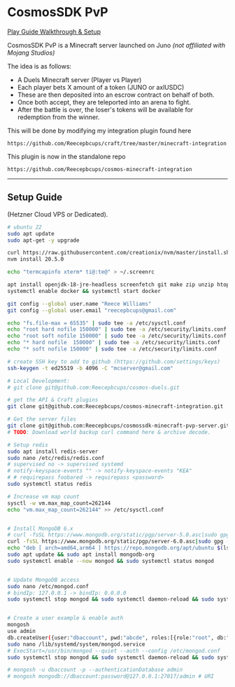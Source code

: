 # CosmosSDK PvP

[Play Guide Walkthrough & Setup](./GUIDE.md)

CosmosSDK PvP is a Minecraft server launched on Juno *(not affiliated with Mojang Studios)*

The idea is as follows:

- A Duels Minecraft server (Player vs Player)
- Each player bets X amount of a token (JUNO or axlUSDC)
- These are then deposited into an escrow contract on behalf of both.
- Once both accept, they are teleported into an arena to fight.
- After the battle is over, the loser's tokens will be available for redemption from the winner.

This will be done by modifying my integration plugin found here

    https://github.com/Reecepbcups/craft/tree/master/minecraft-integration

This plugin is now in the standalone repo

    https://github.com/Reecepbcups/cosmos-minecraft-integration

---

## Setup Guide

(Hetzner Cloud VPS or Dedicated).

```bash
# ubuntu 22
sudo apt update
sudo apt-get -y upgrade

curl https://raw.githubusercontent.com/creationix/nvm/master/install.sh | bash 
nvm install 20.5.0

echo "termcapinfo xterm* ti@:te@" > ~/.screenrc

apt install openjdk-18-jre-headless screenfetch git make zip unzip htop screen docker.io wget curl gnupg2 software-properties-common apt-transport-https ca-certificates lsb-release maven
systemctl enable docker && systemctl start docker

git config --global user.name "Reece Williams"
git config --global user.email "reecepbcups@gmail.com"

echo "fs.file-max = 65535" | sudo tee -a /etc/sysctl.conf
echo "root hard nofile 150000" | sudo tee -a /etc/security/limits.conf
echo "root soft nofile 150000" | sudo tee -a /etc/security/limits.conf
echo "* hard nofile  150000" | sudo tee -a /etc/security/limits.conf
echo "* soft nofile 150000" | sudo tee -a /etc/security/limits.conf

# create SSH key to add to github (https://github.com/settings/keys)
ssh-keygen -t ed25519 -b 4096 -C "mcserver@gmail.com"

# Local Development:
# git clone git@github.com:Reecepbcups/cosmos-duels.git

# get the API & Craft plugins
git clone git@github.com:Reecepbcups/cosmos-minecraft-integration.git

# Get the server files
git clone git@github.com:Reecepbcups/cosmossdk-minecraft-pvp-server.git pvp-1
# TODO: Download world backup curl command here & archive decode.

# Setup redis
sudo apt install redis-server
sudo nano /etc/redis/redis.conf
# supervised no -> supervised systemd
# notify-keyspace-events "" -> notify-keyspace-events "KEA"
# # requirepass foobared -> requirepass <password>
sudo systemctl status redis

# Increase vm map count
sysctl -w vm.max_map_count=262144
echo "vm.max_map_count=262144" >> /etc/sysctl.conf


# Install MongoDB 6.x
# curl -fsSL https://www.mongodb.org/static/pgp/server-5.0.asc|sudo gpg --dearmor -o /etc/apt/trusted.gpg.d/mongodb.gpg
curl -fsSL https://www.mongodb.org/static/pgp/server-6.0.asc|sudo gpg --dearmor -o /etc/apt/trusted.gpg.d/mongodb-6.gpg
echo "deb [ arch=amd64,arm64 ] https://repo.mongodb.org/apt/ubuntu $(lsb_release -cs)/mongodb-org/6.0 multiverse" | sudo tee /etc/apt/sources.list.d/mongodb-org-6.0.list
sudo apt update && sudo apt install mongodb-org
sudo systemctl enable --now mongod && sudo systemctl status mongod


# Update MongoDB access
sudo nano /etc/mongod.conf
# bindIp: 127.0.0.1 -> bindIp: 0.0.0.0
sudo systemctl stop mongod && sudo systemctl daemon-reload && sudo systemctl start mongod && sudo systemctl status mongod


# Create a user example & enable auth
mongosh
use admin
db.createUser({user:"dbaccount", pwd:"abcde", roles:[{role:"root", db:"admin"}]})
sudo nano /lib/systemd/system/mongod.service
# ExecStart=/usr/bin/mongod --quiet --auth --config /etc/mongod.conf
sudo systemctl stop mongod && sudo systemctl daemon-reload && sudo systemctl start mongod && sudo systemctl status mongod

# mongosh -u dbaccount -p --authenticationDatabase admin
# mongosh mongodb://dbaccount:password@127.0.0.1:27017/admin # URI

```